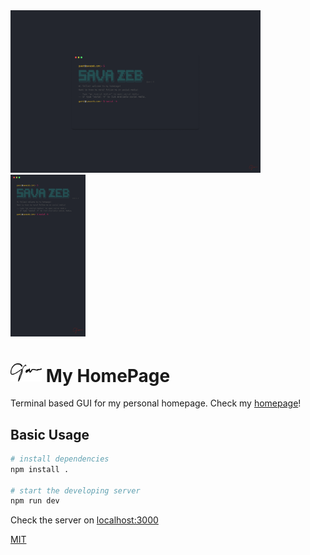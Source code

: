 <div>
    <img src="./__assets/Desktop.png" width="400"/>
    <img src="./__assets/Smartphone.png" width="120"/>
</div>

# <img src="./__assets/Logo.png" width=50/> My HomePage

Terminal based GUI for my personal homepage. Check my [homepage](https://www.savazeb.com)!

## Basic Usage

```bash
# install dependencies
npm install .

# start the developing server
npm run dev
```
Check the server on [localhost:3000](http://localhost:3000)

[MIT](./LICENSE)
